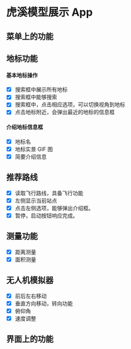 # 虎溪模型展示 App

## 菜单上的功能

## 地标功能

#### 基本地标操作

- [X] 搜索框中展示所有地标
- [X] 搜索框中能够搜索
- [X] 搜索框中，点击相应选项，可以切换视角到地标
- [X] 点击地标附近，会弹出最近的地标的信息框

#### 介绍地标信息框

- [X] 地标名
- [X] 地标实景 GIF 图
- [X] 简要介绍信息

## 推荐路线

- [X] 读取飞行路线，具备飞行功能
- [X] 左侧显示当前站点
- [X] 点击左侧选项，能够弹出介绍框。
- [X] 暂停，启动按钮响应完成。

## 测量功能

- [X] 距离测量
- [X] 面积测量

## 无人机模拟器

- [X] 前后左右移动
- [X] 垂直方向移动，转向功能
- [X] 俯仰角
- [X] 速度调整

## 界面上的功能